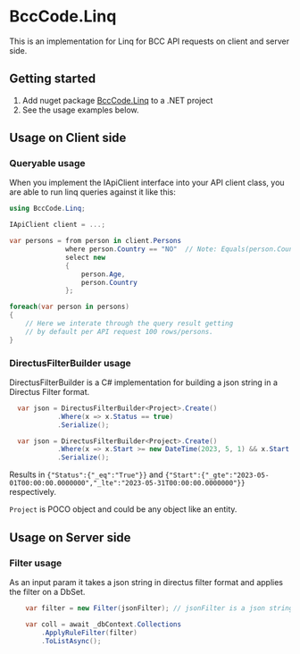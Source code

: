 # BccCode.Linq
This is an implementation for Linq for BCC API requests on client and server side.

## Getting started
1. Add nuget package [BccCode.Linq](https://www.nuget.org/packages/BccCode.Linq/) to a .NET project
2. See the usage examples below.

## Usage on Client side

### Queryable usage

When you implement the IApiClient interface into your API client class, you are able to run linq queries
against it like this:

``` csharp
using BccCode.Linq;

IApiClient client = ...;

var persons = from person in client.Persons
              where person.Country == "NO"  // Note: Equals(person.Country, "NO") works, too
              select new
              {
                  person.Age,
                  person.Country
              };

foreach(var person in persons)
{
    // Here we interate through the query result getting
    // by default per API request 100 rows/persons.
}
```

### DirectusFilterBuilder usage

DirectusFilterBuilder is a C# implementation for building a json string in a Directus Filter format.

```csharp
  var json = DirectusFilterBuilder<Project>.Create()
            .Where(x => x.Status == true)
            .Serialize();
```
```csharp
  var json = DirectusFilterBuilder<Project>.Create()
            .Where(x => x.Start >= new DateTime(2023, 5, 1) && x.Start <= new DateTime(2023, 5, 31));
            .Serialize();
```
Results in `{"Status":{"_eq":"True"}}` and `{"Start":{"_gte":"2023-05-01T00:00:00.0000000","_lte":"2023-05-31T00:00:00.0000000"}}` respectively.

`Project` is POCO object and could be any object like an entity.

## Usage on Server side

### Filter usage
As an input param it takes a json string in directus filter format and applies the filter on a DbSet.

```csharp
    var filter = new Filter(jsonFilter); // jsonFilter is a json string representation in a Directus Filter format

    var coll = await _dbContext.Collections
        .ApplyRuleFilter(filter)
        .ToListAsync();

```
